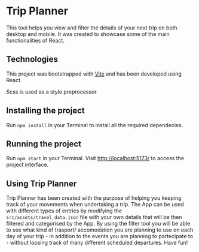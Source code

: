 # Trip Planner

This tool helps you view and filter the details of your next trip on both desktop and mobile. It was created to showcase some of the main functionalities of React.

## Technologies

This project was bootstrapped with [Vite](https://vitejs.dev/) and has been developed using React.

Scss is used as a style preprocessor.

## Installing the project

Run `npm install` in your Terminal to install all the required dependecies.

## Running the project

Run `npm start` in your Terminal. Visit [http://localhost:5173/](http://localhost:5173/) to access the project interface.

## Using Trip Planner

Trip Planner has been created with the purpose of helping you keeping track of your movements when undertaking a trip.
The App can be used with different types of entries by modifying the `src/assets/travel_data.json` file with your own details that will be then filtered and categorised by the App.
By using the filter tool you will be able to see what kind of trasport/ accomodation you are planning to use on each day of your trip - in addition to the events you are planning to partecipate to - without loosing track of many different scheduled departures.
Have fun!
